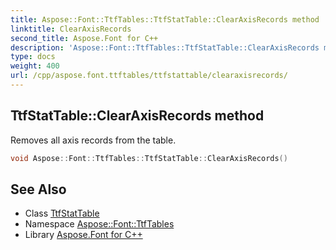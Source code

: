 ```yaml
---
title: Aspose::Font::TtfTables::TtfStatTable::ClearAxisRecords method
linktitle: ClearAxisRecords
second_title: Aspose.Font for C++
description: 'Aspose::Font::TtfTables::TtfStatTable::ClearAxisRecords method. Removes all axis records from the table in C++.'
type: docs
weight: 400
url: /cpp/aspose.font.ttftables/ttfstattable/clearaxisrecords/
---
```

## TtfStatTable::ClearAxisRecords method


Removes all axis records from the table.

```cpp
void Aspose::Font::TtfTables::TtfStatTable::ClearAxisRecords()
```

## See Also

* Class [TtfStatTable](../)
* Namespace [Aspose::Font::TtfTables](../../)
* Library [Aspose.Font for C++](../../../)
